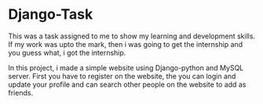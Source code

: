 # Django-Task

This was a task assigned to me to show my learning and development skills. If my work was upto the mark, then i was going to get the internship and you guess what, i got the internship.

In this project, i made a simple website using Django-python and MySQL server.
First you have to register on the website, the you can login and update your profile and can search other people on the website to add as friends.

